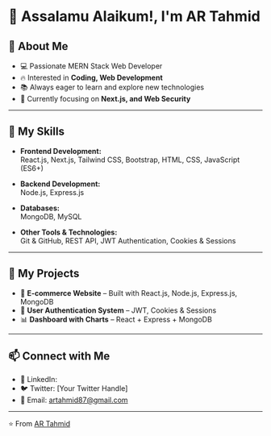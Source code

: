 # 👋 Assalamu Alaikum!, I'm AR Tahmid  

## 👀 About Me  
- 💻 Passionate MERN Stack Web Developer  
- 🔥 Interested in **Coding, Web Development**  
- 📚 Always eager to learn and explore new technologies  
- 🌱 Currently focusing on **Next.js, and Web Security**  

---

## 🎯 My Skills  
- **Frontend Development:**  
  React.js, Next.js, Tailwind CSS, Bootstrap, HTML, CSS, JavaScript (ES6+)  

- **Backend Development:**  
  Node.js, Express.js  

- **Databases:**  
  MongoDB, MySQL  

- **Other Tools & Technologies:**  
  Git & GitHub, REST API, JWT Authentication, Cookies & Sessions  

---

## 🚀 My Projects  
- 🛒 **E-commerce Website** – Built with React.js, Node.js, Express.js, MongoDB  
- 👤 **User Authentication System** – JWT, Cookies & Sessions  
- 📊 **Dashboard with Charts** – React + Express + MongoDB  

---

## 📫 Connect with Me  
- 💼 LinkedIn:   
- 🐦 Twitter: [Your Twitter Handle]  
- 📧 Email: artahmid87@gmail.com

---

⭐️ From [AR Tahmid](https://github.com/artahmid87)
